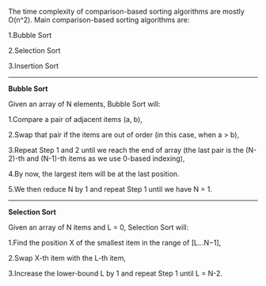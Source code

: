 The time complexity of comparison-based sorting algorithms are mostly O(n^2).
Main comparison-based sorting algorithms are:
  
  1.Bubble Sort
  
  2.Selection Sort
  
  3.Insertion Sort
  
-------------------------------------------------------------

**Bubble Sort**

Given an array of N elements, Bubble Sort will:

  1.Compare a pair of adjacent items (a, b),
  
  2.Swap that pair if the items are out of order (in this case, when a > b),
  
  3.Repeat Step 1 and 2 until we reach the end of array (the last pair is the (N-2)-th and (N-1)-th items as we use 0-based indexing),
  
  4.By now, the largest item will be at the last position.
  
  5.We then reduce N by 1 and repeat Step 1 until we have N = 1.
  
-----------------------------------------------------------------

**Selection Sort**

Given an array of N items and L = 0, Selection Sort will:

  1.Find the position X of the smallest item in the range of [L...N−1],
  
  2.Swap X-th item with the L-th item,
  
  3.Increase the lower-bound L by 1 and repeat Step 1 until L = N-2.
